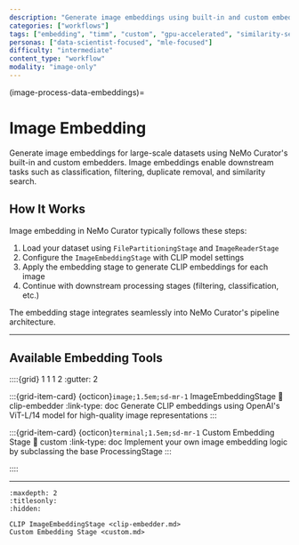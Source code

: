 ```yaml
---
description: "Generate image embeddings using built-in and custom embedders for classification, filtering, and similarity search"
categories: ["workflows"]
tags: ["embedding", "timm", "custom", "gpu-accelerated", "similarity-search"]
personas: ["data-scientist-focused", "mle-focused"]
difficulty: "intermediate"
content_type: "workflow"
modality: "image-only"
---
```


(image-process-data-embeddings)=
# Image Embedding

Generate image embeddings for large-scale datasets using NeMo Curator's built-in and custom embedders. Image embeddings enable downstream tasks such as classification, filtering, duplicate removal, and similarity search.

## How It Works

Image embedding in NeMo Curator typically follows these steps:

1. Load your dataset using `FilePartitioningStage` and `ImageReaderStage`
2. Configure the `ImageEmbeddingStage` with CLIP model settings
3. Apply the embedding stage to generate CLIP embeddings for each image
4. Continue with downstream processing stages (filtering, classification, etc.)

The embedding stage integrates seamlessly into NeMo Curator's pipeline architecture.

---

## Available Embedding Tools

::::{grid} 1 1 1 2
:gutter: 2

:::{grid-item-card} {octicon}`image;1.5em;sd-mr-1` ImageEmbeddingStage
:link: clip-embedder
:link-type: doc
Generate CLIP embeddings using OpenAI's ViT-L/14 model for high-quality image representations
:::

:::{grid-item-card} {octicon}`terminal;1.5em;sd-mr-1` Custom Embedding Stage
:link: custom
:link-type: doc
Implement your own image embedding logic by subclassing the base ProcessingStage
:::

::::

---

```{toctree}
:maxdepth: 2
:titlesonly:
:hidden:

CLIP ImageEmbeddingStage <clip-embedder.md>
Custom Embedding Stage <custom.md>
```
